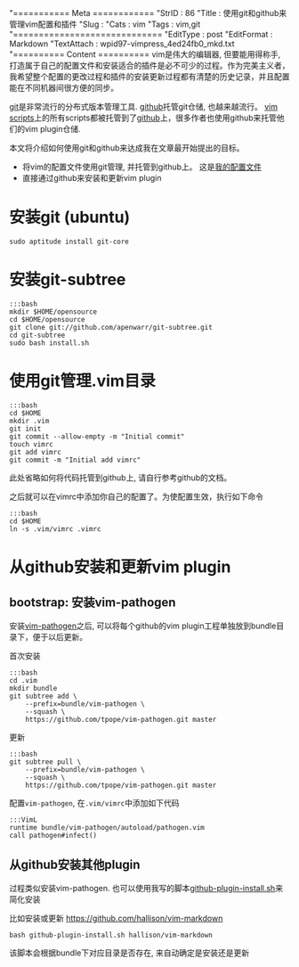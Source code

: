 "=========== Meta ============
"StrID : 86
"Title : 使用git和github来管理vim配置和插件
"Slug  : 
"Cats  : vim
"Tags  : vim,git
"=============================
"EditType   : post
"EditFormat : Markdown
"TextAttach : wpid97-vimpress_4ed24fb0_mkd.txt
"========== Content ==========
vim是伟大的编辑器, 但要能用得称手, 打造属于自己的配置文件和安装适合的插件是必不可少的过程。作为完美主义者，我希望整个配置的更改过程和插件的安装更新过程都有清楚的历史记录，并且配置能在不同机器间很方便的同步。

[git][]是非常流行的分布式版本管理工具. [github][]托管git仓储, 也越来越流行。 [vim scripts][]上的所有scripts都被托管到了[github][github-vim-scripts]上，很多作者也使用github来托管他们的vim plugin仓储. 

本文将介绍如何使用git和github来达成我在文章最开始提出的目标。

* 将vim的配置文件使用git管理, 并托管到github上。 这是[我的配置文件][my-vimconf]
* 直接通过github来安装和更新vim plugin

# 安装git (ubuntu)

	sudo aptitude install git-core

# 安装git-subtree

	:::bash
	mkdir $HOME/opensource
	cd $HOME/opensource
	git clone git://github.com/apenwarr/git-subtree.git
	cd git-subtree
	sudo bash install.sh

# 使用git管理.vim目录

	:::bash
	cd $HOME
	mkdir .vim
	git init
	git commit --allow-empty -m "Initial commit"
	touch vimrc
	git add vimrc
	git commit -m "Initial add vimrc"

此处省略如何将代码托管到github上, 请自行参考github的文档。
		
之后就可以在vimrc中添加你自己的配置了。为使配置生效，执行如下命令

	:::bash
	cd $HOME
	ln -s .vim/vimrc .vimrc

# 从github安装和更新vim plugin

## bootstrap: 安装vim-pathogen

安装[vim-pathogen][]之后, 可以将每个github的vim plugin工程单独放到bundle目录下，便于以后更新。

首次安装

	:::bash
	cd .vim
	mkdir bundle
	git subtree add \
		--prefix=bundle/vim-pathogen \
		--squash \
		https://github.com/tpope/vim-pathogen.git master

更新

	:::bash
	git subtree pull \
		--prefix=bundle/vim-pathogen \
		--squash \
		https://github.com/tpope/vim-pathogen.git master

配置`vim-pathogen`, 在`.vim/vimrc`中添加如下代码

	:::VimL
	runtime bundle/vim-pathogen/autoload/pathogen.vim
	call pathogen#infect()

## 从github安装其他plugin

过程类似安装vim-pathogen. 也可以使用我写的脚本[github-plugin-install.sh][]来简化安装

比如安装或更新 https://github.com/hallison/vim-markdown

	bash github-plugin-install.sh hallison/vim-markdown

该脚本会根据bundle下对应目录是否存在, 来自动确定是安装还是更新


[git]: http://git-scm.com
[github]: https://github.com/
[vim scripts]: http://vim-scripts.org/
[github-vim-scripts]: https://github.com/vim-scripts
[my-vimconf]: https://github.com/pkufranky/vimconf
[vim-pathogen]: https://github.com/tpope/vim-pathogen
[github-plugin-install.sh]: https://github.com/pkufranky/vimconf/blob/master/github-plugin-install.sh
